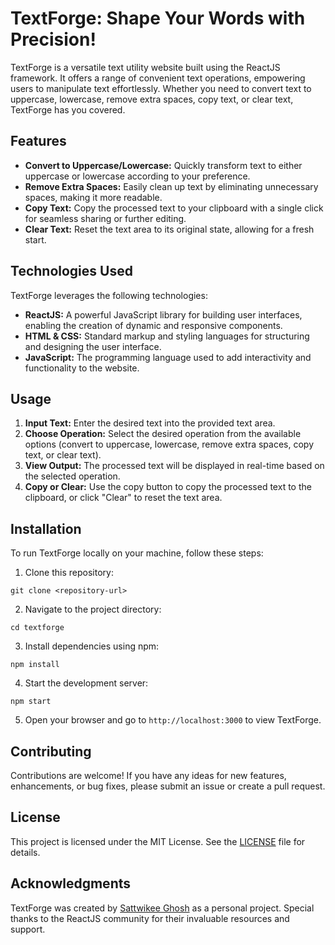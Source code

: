 # TextForge: Shape Your Words with Precision!

TextForge is a versatile text utility website built using the ReactJS framework. It offers a range of convenient text operations, empowering users to manipulate text effortlessly. Whether you need to convert text to uppercase, lowercase, remove extra spaces, copy text, or clear text, TextForge has you covered.

## Features

- **Convert to Uppercase/Lowercase:** Quickly transform text to either uppercase or lowercase according to your preference.
- **Remove Extra Spaces:** Easily clean up text by eliminating unnecessary spaces, making it more readable.
- **Copy Text:** Copy the processed text to your clipboard with a single click for seamless sharing or further editing.
- **Clear Text:** Reset the text area to its original state, allowing for a fresh start.

## Technologies Used

TextForge leverages the following technologies:

- **ReactJS:** A powerful JavaScript library for building user interfaces, enabling the creation of dynamic and responsive components.
- **HTML & CSS:** Standard markup and styling languages for structuring and designing the user interface.
- **JavaScript:** The programming language used to add interactivity and functionality to the website.

## Usage

1. **Input Text:** Enter the desired text into the provided text area.
2. **Choose Operation:** Select the desired operation from the available options (convert to uppercase, lowercase, remove extra spaces, copy text, or clear text).
3. **View Output:** The processed text will be displayed in real-time based on the selected operation.
4. **Copy or Clear:** Use the copy button to copy the processed text to the clipboard, or click "Clear" to reset the text area.

## Installation

To run TextForge locally on your machine, follow these steps:

1. Clone this repository:

```
git clone <repository-url>
```

2. Navigate to the project directory:

```
cd textforge
```

3. Install dependencies using npm:

```
npm install
```

4. Start the development server:

```
npm start
```

5. Open your browser and go to `http://localhost:3000` to view TextForge.

## Contributing

Contributions are welcome! If you have any ideas for new features, enhancements, or bug fixes, please submit an issue or create a pull request.

## License

This project is licensed under the MIT License. See the [LICENSE](https://github.com/sattwikeeg100/TextForge/tree/main) file for details.

## Acknowledgments

TextForge was created by [Sattwikee Ghosh](https://www.linkedin.com/in/sattwikeeghosh) as a personal project. Special thanks to the ReactJS community for their invaluable resources and support.

